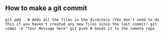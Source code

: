 ## How to make a git commit
`
git add . # Adds all the files in the directory (You don't need to do this if you haven't created any new files since the last commit)
git commi -m "Your Message here"
git push # Sends it to the remote repo
`